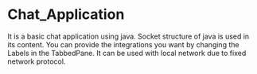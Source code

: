 # Chat_Application
It is a basic chat application using java.
Socket structure of java is used in its content.
You can provide the integrations you want by changing the Labels in the TabbedPane. It can be used with local network due to fixed network protocol.
